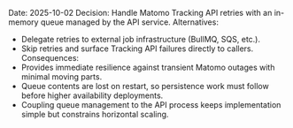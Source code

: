 Date: 2025-10-02
Decision: Handle Matomo Tracking API retries with an in-memory queue managed by the API service.
Alternatives:
- Delegate retries to external job infrastructure (BullMQ, SQS, etc.).
- Skip retries and surface Tracking API failures directly to callers.
Consequences:
- Provides immediate resilience against transient Matomo outages with minimal moving parts.
- Queue contents are lost on restart, so persistence work must follow before higher availability deployments.
- Coupling queue management to the API process keeps implementation simple but constrains horizontal scaling.
